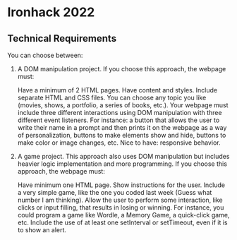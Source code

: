 # Ironhack 2022 

## Technical Requirements

You can choose between:

1) A DOM manipulation project. If you choose this approach, the webpage must:

    Have a minimum of 2 HTML pages.
    Have content and styles.
    Include separate HTML and CSS files.
    You can choose any topic you like (movies, shows, a portfolio, a series of books, etc.).
    Your webpage must include three different interactions using DOM manipulation with three different event listeners. For instance: a button that allows the user to write their name in a prompt and then prints it on the webpage as a way of personalization, buttons to make elements show and hide, buttons to make color or image changes, etc.
    Nice to have: responsive behavior.

2) A game project. This approach also uses DOM manipulation but includes heavier logic implementation and more programming. If you choose this approach, the webpage must:

    Have minimum one HTML page.
    Show instructions for the user.
    Include a very simple game, like the one you coded last week (Guess what number I am thinking).
    Allow the user to perform some interaction, like clicks or input filling, that results in losing or winning. For instance, you could program a game like Wordle, a Memory Game, a quick-click game, etc.
    Include the use of at least one setInterval or setTimeout, even if it is to show an alert.

